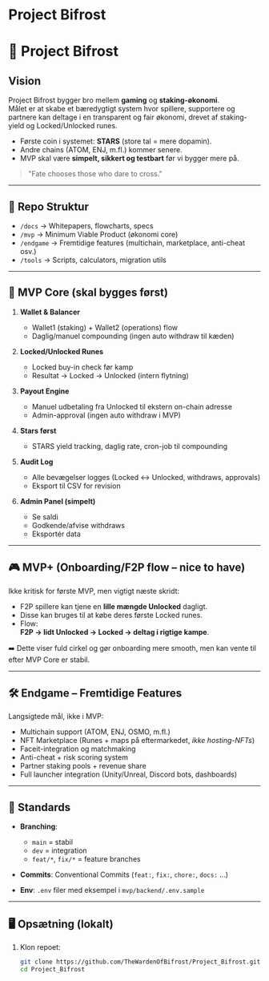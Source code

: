 ﻿# Project Bifrost
# 🌉 Project Bifrost

## Vision
Project Bifrost bygger bro mellem **gaming** og **staking-økonomi**.  
Målet er at skabe et bæredygtigt system hvor spillere, supportere og partnere kan deltage i en transparent og fair økonomi, drevet af staking-yield og Locked/Unlocked runes.

- Første coin i systemet: **STARS** (store tal = mere dopamin).  
- Andre chains (ATOM, ENJ, m.fl.) kommer senere.  
- MVP skal være **simpelt, sikkert og testbart** før vi bygger mere på.

> "Fate chooses those who dare to cross."

---

## 📂 Repo Struktur
- `/docs` → Whitepapers, flowcharts, specs  
- `/mvp` → Minimum Viable Product (økonomi core)  
- `/endgame` → Fremtidige features (multichain, marketplace, anti-cheat osv.)  
- `/tools` → Scripts, calculators, migration utils  

---

## 🚀 MVP Core (skal bygges først)
1. **Wallet & Balancer**
   - Wallet1 (staking) + Wallet2 (operations) flow
   - Daglig/manuel compounding (ingen auto withdraw til kæden)

2. **Locked/Unlocked Runes**
   - Locked buy-in check før kamp
   - Resultat → Locked → Unlocked (intern flytning)

3. **Payout Engine**
   - Manuel udbetaling fra Unlocked til ekstern on-chain adresse
   - Admin-approval (ingen auto withdraw i MVP)

4. **Stars først**
   - STARS yield tracking, daglig rate, cron-job til compounding

5. **Audit Log**
   - Alle bevægelser logges (Locked ↔ Unlocked, withdraws, approvals)
   - Eksport til CSV for revision

6. **Admin Panel (simpelt)**
   - Se saldi
   - Godkende/afvise withdraws
   - Eksportér data

---

## 🎮 MVP+ (Onboarding/F2P flow – nice to have)
Ikke kritisk for første MVP, men vigtigt næste skridt:

- F2P spillere kan tjene en **lille mængde Unlocked** dagligt.  
- Disse kan bruges til at købe deres første Locked runes.  
- Flow:  
  **F2P → lidt Unlocked → Locked → deltag i rigtige kampe**.  

➡️ Dette viser fuld cirkel og gør onboarding mere smooth, men kan vente til efter MVP Core er stabil.

---

## 🛠️ Endgame – Fremtidige Features
Langsigtede mål, ikke i MVP:

- Multichain support (ATOM, ENJ, OSMO, m.fl.)  
- NFT Marketplace (Runes + maps på eftermarkedet, *ikke hosting-NFTs*)  
- Faceit-integration og matchmaking  
- Anti-cheat + risk scoring system  
- Partner staking pools + revenue share  
- Full launcher integration (Unity/Unreal, Discord bots, dashboards)  

---

## 📐 Standards
- **Branching**:  
  - `main` = stabil  
  - `dev` = integration  
  - `feat/*`, `fix/*` = feature branches  

- **Commits**: Conventional Commits (`feat:`, `fix:`, `chore:`, `docs:` …)  

- **Env**: `.env` filer med eksempel i `mvp/backend/.env.sample`  

---

## 🖥️ Opsætning (lokalt)
1. Klon repoet:  
   ```bash
   git clone https://github.com/TheWardenOfBifrost/Project_Bifrost.git
   cd Project_Bifrost

